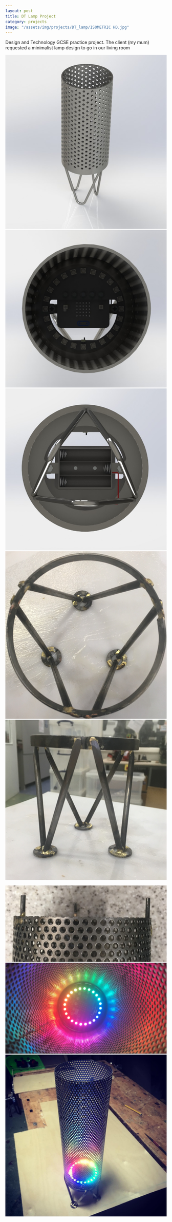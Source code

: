 ```yaml
---
layout: post
title: DT Lamp Project
category: projects
image: "/assets/img/projects/DT_lamp/ISOMETRIC HD.jpg"
---
```


Design and Technology GCSE practice project.
The client (my mum) requested a minimalist lamp design to go in our living room 

<!--more-->


![](/assets/img/projects/DT_lamp/ISOMETRIC%20HD.JPG)
![](/assets/img/projects/DT_lamp/TOP%20HD.JPG)
![](/assets/img/projects/DT_lamp/BOTTOM%20HD.JPG)
![](/assets/img/projects/DT_lamp/top_frame.JPG)
![](/assets/img/projects/DT_lamp/front_frame.JPG)

![](/assets/img/projects/DT_lamp/top_connector.jpg)
![](/assets/img/projects/DT_lamp/rgb.PNG)
![](/assets/img/projects/DT_lamp/lit.jpg)




